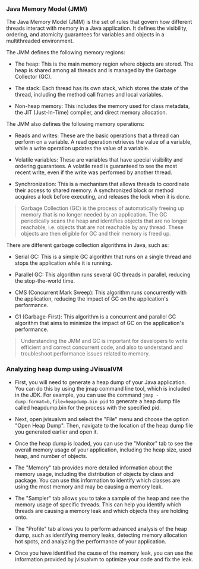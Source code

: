 ### Java Memory Model (JMM)

The Java Memory Model (JMM) is the set of rules that govern how different threads interact with memory in a Java application. It defines the visibility, ordering, and atomicity guarantees for variables and objects in a multithreaded environment.

The JMM defines the following memory regions:

* The heap: This is the main memory region where objects are stored. The heap is shared among all threads and is managed by the Garbage Collector (GC).

* The stack: Each thread has its own stack, which stores the state of the thread, including the method call frames and local variables.

* Non-heap memory: This includes the memory used for class metadata, the JIT (Just-In-Time) compiler, and direct memory allocation.

The JMM also defines the following memory operations:

* Reads and writes: These are the basic operations that a thread can perform on a variable. A read operation retrieves the value of a variable, while a write operation updates the value of a variable.

* Volatile variables: These are variables that have special visibility and ordering guarantees. A volatile read is guaranteed to see the most recent write, even if the write was performed by another thread.

* Synchronization: This is a mechanism that allows threads to coordinate their access to shared memory. A synchronized block or method acquires a lock before executing, and releases the lock when it is done.

> Garbage Collection (GC) is the process of automatically freeing up memory that is no longer needed by an application. The GC periodically scans the heap and identifies objects that are no longer reachable, i.e. objects that are not reachable by any thread. These objects are then eligible for GC and their memory is freed up.

There are different garbage collection algorithms in Java, such as:

* Serial GC: This is a simple GC algorithm that runs on a single thread and stops the application while it is running.

* Parallel GC: This algorithm runs several GC threads in parallel, reducing the stop-the-world time.

* CMS (Concurrent Mark Sweep): This algorithm runs concurrently with the application, reducing the impact of GC on the application's performance.

* G1 (Garbage-First): This algorithm is a concurrent and parallel GC algorithm that aims to minimize the impact of GC on the application's performance.

> Understanding the JMM and GC is important for developers to write efficient and correct concurrent code, and also to understand and troubleshoot performance issues related to memory.


### Analyzing heap dump using JVisualVM

* First, you will need to generate a heap dump of your Java application. You can do this by using the jmap command line tool, which is included in the JDK. For example, you can use the command `jmap -dump:format=b,file=heapdump.bin pid` to generate a heap dump file called heapdump.bin for the process with the specified pid.

* Next, open jvisualvm and select the "File" menu and choose the option "Open Heap Dump". Then, navigate to the location of the heap dump file you generated earlier and open it.

* Once the heap dump is loaded, you can use the "Monitor" tab to see the overall memory usage of your application, including the heap size, used heap, and number of objects.

* The "Memory" tab provides more detailed information about the memory usage, including the distribution of objects by class and package. You can use this information to identify which classes are using the most memory and may be causing a memory leak.

* The "Sampler" tab allows you to take a sample of the heap and see the memory usage of specific threads. This can help you identify which threads are causing a memory leak and which objects they are holding onto.

* The "Profile" tab allows you to perform advanced analysis of the heap dump, such as identifying memory leaks, detecting memory allocation hot spots, and analyzing the performance of your application.

* Once you have identified the cause of the memory leak, you can use the information provided by jvisualvm to optimize your code and fix the leak.
